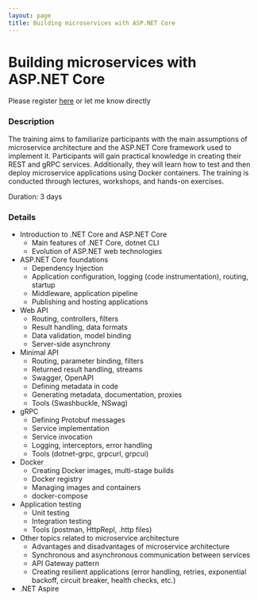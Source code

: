 ```yaml
---
layout: page
title: Building microservices with ASP.NET Core
---
```

# Building microservices with ASP.NET Core

Please register [here](https://www.comarch.pl/szkolenia/programowanie/net-c/aplikacje-mikroserwisowe-w-aspnet-core) or let me know directly
### Description

The training aims to familiarize participants with the main assumptions of microservice architecture and the ASP.NET Core framework used to implement it. Participants will gain practical knowledge in creating their REST and gRPC services. Additionally, they will learn how to test and then deploy microservice applications using Docker containers. The training is conducted through lectures, workshops, and hands-on exercises.

Duration: 3 days
### Details

- Introduction to .NET Core and ASP.NET Core
	- Main features of .NET Core, dotnet CLI
	- Evolution of ASP.NET web technologies
- ASP.NET Core foundations
	- Dependency Injection
	- Application configuration, logging (code instrumentation), routing, startup
	- Middleware, application pipeline
	- Publishing and hosting applications
- Web API
	- Routing, controllers, filters
	- Result handling, data formats
	- Data validation, model binding
	- Server-side asynchrony
- Minimal API
	- Routing, parameter binding, filters
	- Returned result handling, streams
	- Swagger, OpenAPI
	- Defining metadata in code
	- Generating metadata, documentation, proxies
	- Tools (Swashbuckle, NSwag)
- gRPC
	- Defining Protobuf messages
	- Service implementation
	- Service invocation
	- Logging, interceptors, error handling
	- Tools (dotnet-grpc, grpcurl, grpcui)
- Docker
	- Creating Docker images, multi-stage builds
	- Docker registry
	- Managing images and containers
	- docker-compose
- Application testing
	- Unit testing
	- Integration testing
	- Tools (postman, HttpRepl, .http files)
- Other topics related to microservice architecture
	- Advantages and disadvantages of microservice architecture
	- Synchronous and asynchronous communication between services
	- API Gateway pattern
	- Creating resilient applications (error handling, retries, exponential backoff, circuit breaker, health checks, etc.)
- .NET Aspire